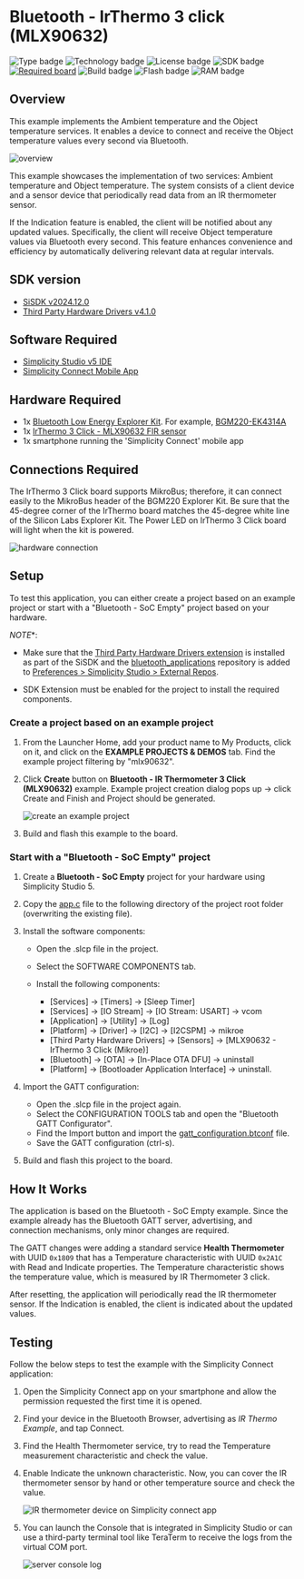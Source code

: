 # Bluetooth - IrThermo 3 click (MLX90632) #
![Type badge](https://img.shields.io/badge/Type-Virtual%20Application-green)
![Technology badge](https://img.shields.io/badge/Technology-Bluetooth-green)
![License badge](https://img.shields.io/badge/License-Zlib-green)
![SDK badge](https://img.shields.io/badge/SDK-v2024.12.0-green)
[![Required board](https://img.shields.io/badge/Mikroe-IrThermo%203%20Click-green)](https://www.mikroe.com/ir-thermo-3-click)
![Build badge](https://img.shields.io/badge/Build-passing-green)
![Flash badge](https://img.shields.io/badge/Flash-210.18%20KB-blue)
![RAM badge](https://img.shields.io/badge/RAM-11.16%20KB-blue)

## Overview ##

This example implements the Ambient temperature and the Object temperature services. It enables a device to connect and receive the Object temperature values every second via Bluetooth.

![overview](image/overview.png)

This example showcases the implementation of two services: Ambient temperature and Object temperature. The system consists of a client device and a sensor device that periodically read data from an IR thermometer sensor.

If the Indication feature is enabled, the client will be notified about any updated values. Specifically, the client will receive Object temperature values via Bluetooth every second. This feature enhances convenience and efficiency by automatically delivering relevant data at regular intervals.

## SDK version ##

- [SiSDK v2024.12.0](https://github.com/SiliconLabs/simplicity_sdk)
- [Third Party Hardware Drivers v4.1.0](https://github.com/SiliconLabs/third_party_hw_drivers_extension)

## Software Required ##

- [Simplicity Studio v5 IDE](https://www.silabs.com/developers/simplicity-studio)
- [Simplicity Connect Mobile App](https://www.silabs.com/developer-tools/simplicity-connect-mobile-app)

## Hardware Required ##

- 1x [Bluetooth Low Energy Explorer Kit](https://www.silabs.com/development-tools/wireless/bluetooth). For example, [BGM220-EK4314A](https://www.silabs.com/development-tools/wireless/bluetooth/bgm220-explorer-kit)
- 1x [IrThermo 3 Click - MLX90632 FIR sensor](https://www.mikroe.com/ir-thermo-3-click)
- 1x smartphone running the 'Simplicity Connect' mobile app

## Connections Required ##

The IrThermo 3 Click board supports MikroBus; therefore, it can connect easily to the MikroBus header of the BGM220 Explorer Kit. Be sure that the 45-degree corner of the IrThermo board matches the 45-degree white line of the Silicon Labs Explorer Kit.
The Power LED on IrThermo 3 Click board will light when the kit is powered.

![hardware connection](image/hardware_connect.png)

## Setup ##

To test this application, you can either create a project based on an example project or start with a "Bluetooth - SoC Empty" project based on your hardware.

*NOTE**:

- Make sure that the [Third Party Hardware Drivers extension](https://github.com/SiliconLabs/third_party_hw_drivers_extension) is installed as part of the SiSDK and the [bluetooth_applications](https://github.com/SiliconLabs/bluetooth_applications) repository is added to [Preferences > Simplicity Studio > External Repos](https://docs.silabs.com/simplicity-studio-5-users-guide/latest/ss-5-users-guide-about-the-launcher/welcome-and-device-tabs).

- SDK Extension must be enabled for the project to install the required components.

### Create a project based on an example project ###

1. From the Launcher Home, add your product name to My Products, click on it, and click on the **EXAMPLE PROJECTS & DEMOS** tab. Find the example project filtering by "mlx90632".

2. Click **Create** button on **Bluetooth - IR Thermometer 3 Click (MLX90632)** example. Example project creation dialog pops up -> click Create and Finish and Project should be generated.

    ![create an example project](image/create_example_project.png)

3. Build and flash this example to the board.

### Start with a "Bluetooth - SoC Empty" project ###

1. Create a **Bluetooth - SoC Empty** project for your hardware using Simplicity Studio 5.

2. Copy the [app.c](src/app.c) file to the following directory of the project root folder (overwriting the existing file).

3. Install the software components:

    - Open the .slcp file in the project.

    - Select the SOFTWARE COMPONENTS tab.

    - Install the following components:

        - [Services] → [Timers] → [Sleep Timer]
        - [Services] → [IO Stream] → [IO Stream: USART] → vcom
        - [Application] → [Utility] → [Log]
        - [Platform] → [Driver] → [I2C] → [I2CSPM] → mikroe
        - [Third Party Hardware Drivers] → [Sensors] → [MLX90632 - IrThermo 3 Click (Mikroe)]
        - [Bluetooth] → [OTA] → [In-Place OTA DFU] → uninstall
        - [Platform] → [Bootloader Application Interface] → uninstall.

4. Import the GATT configuration:

    - Open the .slcp file in the project again.
    - Select the CONFIGURATION TOOLS tab and open the "Bluetooth GATT Configurator".
    - Find the Import button and import the [gatt_configuration.btconf](config/btconf/gatt_configuration.btconf) file.
    - Save the GATT configuration (ctrl-s).

5. Build and flash this project to the board.

## How It Works ##

The application is based on the Bluetooth - SoC Empty example. Since the example already has the Bluetooth GATT server, advertising, and connection mechanisms, only minor changes are required.

The GATT changes were adding a standard service **Health Thermometer** with UUID ```0x1809``` that has a Temperature characteristic with UUID ```0x2A1C``` with Read and Indicate properties. The Temperature characteristic shows the temperature value, which is measured by IR Thermometer 3 click.

After resetting, the application will periodically read the IR thermometer sensor. If the Indication is enabled, the client is indicated about the updated values.

## Testing ##

Follow the below steps to test the example with the Simplicity Connect application:

1. Open the Simplicity Connect app on your smartphone and allow the permission requested the first time it is opened.

2. Find your device in the Bluetooth Browser, advertising as *IR Thermo Example*, and tap Connect.

3. Find the Health Thermometer service, try to read the Temperature measurement characteristic and check the value.

4. Enable Indicate the unknown characteristic. Now, you can cover the IR thermometer sensor by hand or other temperature source and check the value.

   ![IR thermometer device on Simplicity connect app](image/IR_thermoter_device.png)

5. You can launch the Console that is integrated in Simplicity Studio or can use a third-party terminal tool like TeraTerm to receive the logs from the virtual COM port.

   ![server console log](image/sensor_device_log.png)
